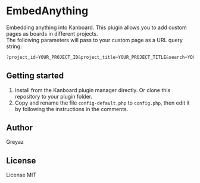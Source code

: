 # EmbedAnything
Embedding anything into Kanboard. This plugin allows you to add custom pages as boards in different projects.   
The following parameters will pass to your custom page as a URL query string:  
```js
?project_id=YOUR_PROJECT_ID&project_title=YOUR_PROJECT_TITLE&search=YOUR_KANBOARD_SEARCH_QUERY
````

## Getting started
1. Install from the Kanboard plugin manager directly. Or clone this repository to your plugin folder.
2. Copy and rename the file `config-default.php` to `config.php`, then edit it by following the instructions in the comments.

## Author
Greyaz

## License
License MIT
